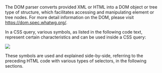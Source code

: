 The DOM parser converts provided XML or HTML into a DOM object or tree type of structure, which facilitates accessing and manipulating element or tree nodes. For more detail information on the DOM, please visit https://dom.spec.whatwg.org/.

In a CSS query, various symbols, as listed in the following code text, represent certain characteristics and can be used inside a CSS query:

![](https://github.com/fenago/katacoda-scenarios/raw/master/web-scraping-with-python/chapter-03-01/steps/9/1.png)

These symbols are used and explained side-by-side, referring to the preceding HTML code with various types of selectors, in the following sections.